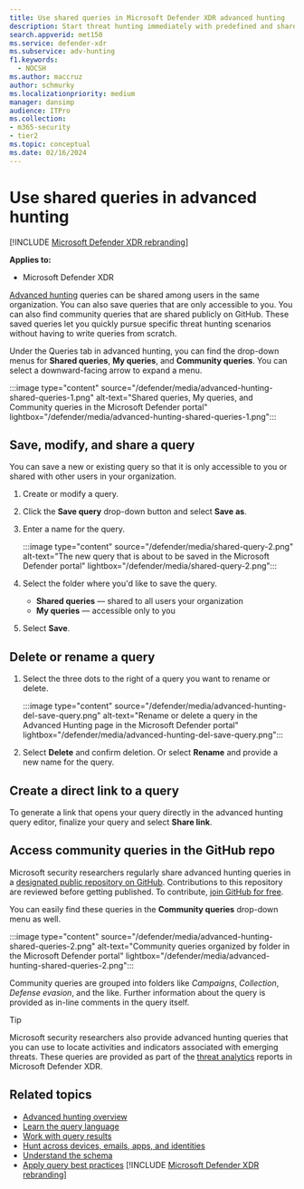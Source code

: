 ```yaml
---
title: Use shared queries in Microsoft Defender XDR advanced hunting
description: Start threat hunting immediately with predefined and shared queries. Share your queries to the public or to your organization.
search.appverid: met150
ms.service: defender-xdr
ms.subservice: adv-hunting
f1.keywords:
  - NOCSH
ms.author: maccruz
author: schmurky
ms.localizationpriority: medium
manager: dansimp
audience: ITPro
ms.collection:
- m365-security
- tier2
ms.topic: conceptual
ms.date: 02/16/2024
---
```


# Use shared queries in advanced hunting

[!INCLUDE [Microsoft Defender XDR rebranding](../includes/microsoft-defender.md)]

**Applies to:**
- Microsoft Defender XDR

[Advanced hunting](advanced-hunting-overview.md) queries can be shared among users in the same organization. You can also save queries that are only accessible to you. You can also find community queries that are shared publicly on GitHub. These saved queries let you quickly pursue specific threat hunting scenarios without having to write queries from scratch.

Under the Queries tab in advanced hunting, you can find the drop-down menus for **Shared queries**, **My queries**, and **Community queries**. You can select a downward-facing arrow to expand a menu.

:::image type="content" source="/defender/media/advanced-hunting-shared-queries-1.png" alt-text="Shared queries, My queries, and Community queries in the Microsoft Defender portal" lightbox="/defender/media/advanced-hunting-shared-queries-1.png":::

## Save, modify, and share a query
You can save a new or existing query so that it is only accessible to you or shared with other users in your organization.

1. Create or modify a query.

2. Click the **Save query** drop-down button and select **Save as**.

3. Enter a name for the query.

   :::image type="content" source="/defender/media/shared-query-2.png" alt-text="The new query that is about to be saved in the Microsoft Defender portal" lightbox="/defender/media/shared-query-2.png":::

4. Select the folder where you'd like to save the query.
    - **Shared queries** — shared to all users your organization
    - **My queries** — accessible only to you

5. Select **Save**.

## Delete or rename a query

1. Select the three dots to the right of a query you want to rename or delete.

    :::image type="content" source="/defender/media/advanced-hunting-del-save-query.png" alt-text="Rename or delete a query in the Advanced Hunting page in the Microsoft Defender portal" lightbox="/defender/media/advanced-hunting-del-save-query.png":::

2. Select **Delete** and confirm deletion. Or select **Rename** and provide a new name for the query.

## Create a direct link to a query

To generate a link that opens your query directly in the advanced hunting query editor, finalize your query and select **Share link**.

## Access community queries in the GitHub repo

Microsoft security researchers regularly share advanced hunting queries in a [designated public repository on GitHub](https://github.com/Azure/Azure-Sentinel/tree/master/Hunting%20Queries/Microsoft%20365%20Defender). Contributions to this repository are reviewed before getting published. To contribute, [join GitHub for free](https://github.com/).

You can easily find these queries in the **Community queries** drop-down menu as well.

:::image type="content" source="/defender/media/advanced-hunting-shared-queries-2.png" alt-text="Community queries organized by folder in the Microsoft Defender portal" lightbox="/defender/media/advanced-hunting-shared-queries-2.png":::

Community queries are grouped into folders like *Campaigns*, *Collection*, *Defense evasion*, and the like. Further information about the query is provided as in-line comments in the query itself.

> [!TIP]
> Microsoft security researchers also provide advanced hunting queries that you can use to locate activities and indicators associated with emerging threats. These queries are provided as part of the [threat analytics](/windows/security/threat-protection/microsoft-defender-atp/threat-analytics) reports in Microsoft Defender XDR.

## Related topics

- [Advanced hunting overview](advanced-hunting-overview.md)
- [Learn the query language](advanced-hunting-query-language.md)
- [Work with query results](advanced-hunting-query-results.md)
- [Hunt across devices, emails, apps, and identities](advanced-hunting-query-emails-devices.md)
- [Understand the schema](advanced-hunting-schema-tables.md)
- [Apply query best practices](advanced-hunting-best-practices.md)
[!INCLUDE [Microsoft Defender XDR rebranding](../includes/defender-m3d-techcommunity.md)]
